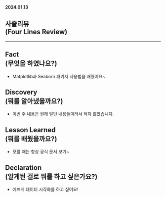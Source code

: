 **2024.01.13**

## 사줄리뷰<br>(Four Lines Review)</br>
---
## Fact<br>(무엇을 하였나요?)</br>

- Matplotlib과 Seaborn 패키지 사용법을 배웠어요~.

## Discovery<br>(뭐를 알아냈을까요?)</br>

- 이번 주 내용은 원래 알던 내용들이라서 적지 않았습니다.

## Lesson Learned<br>(뭐를 배웠을까요?)</br>

- 모를 때는 항상 공식 문서 보기~

## Declaration<br>(알게된 걸로 뭐를 하고 싶은가요?)</br>

- 예쁘게 데이터 시각화를 하고 싶어요!